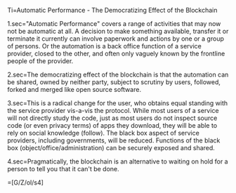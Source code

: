 Ti=Automatic Performance - The Democratizing Effect of the Blockchain

1.sec="Automatic Performance" covers a range of activities that may now not be automatic at all.  A decision to make something available, transfer it or terminate it currently can involve paperwork and actions by one or a group of persons.  Or the automation is a back office function of a service provider, closed to the other, and often only vaguely known by the frontline people of the provider. 

2.sec=The democratizing effect of the blockchain is that the automation can be shared, owned by neither party, subject to scrutiny by users, followed, forked and merged like open source software.

3.sec=This is a radical change for the user, who obtains equal standing with the service provider vis-a-vis the protocol.  While most users of a service will not directly study the code, just as most users do not inspect source code (or even privacy terms) of apps they download, they will be able to rely on social knowledge (follow).  The black box aspect of service providers, including governments, will be reduced.  Functions of the black box (object/office/administration) can be securely exposed and shared.

4.sec=Pragmatically, the blockchain is an alternative to waiting on hold for a person to tell you that it can't be done.


=[G/Z/ol/s4]